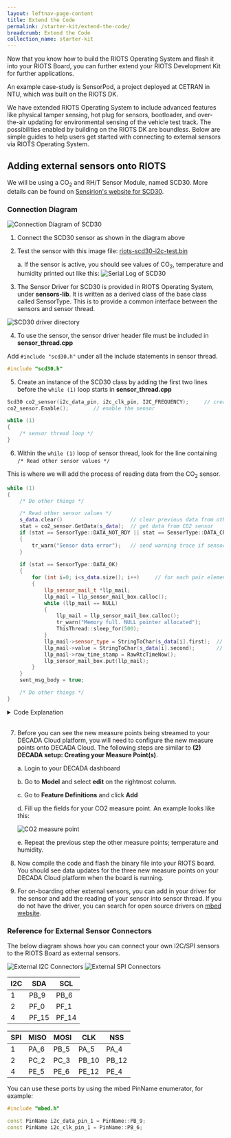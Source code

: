 ```yaml
---
layout: leftnav-page-content
title: Extend the Code
permalink: /starter-kit/extend-the-code/
breadcrumb: Extend the Code
collection_name: starter-kit
---
```


Now that you know how to build the RIOTS Operating System and flash it into your RIOTS Board, you can further extend your RIOTS Development Kit for further applications.

An example case-study is SensorPod, a project deployed at CETRAN in NTU, which was built on the RIOTS DK. 

We have extended RIOTS Operating System to include advanced features like physical tamper sensing, hot plug for sensors, bootloader, and over-the-air updating for environmental sensing of the vehicle test track. The possibilities enabled by building on the RIOTS DK are boundless. Below are simple guides to help users get started with connecting to external sensors via RIOTS Operating System.

## Adding external sensors onto RIOTS

We will be using a CO<sub>2</sub> and RH/T Sensor Module, named SCD30. More details can be found on [Sensirion's website for SCD30](https://www.sensirion.com/en/environmental-sensors/carbon-dioxide-sensors-co2/).

### Connection Diagram
![Connection Diagram of SCD30](/images/riots-dk/extend-the-code/ext_sensor_1_connection_diagram.png)

1. Connect the SCD30 sensor as shown in the diagram above

2. Test the sensor with this image file: [riots-scd30-i2c-test.bin](/images/riots-dk/extend-the-code/riots-scd30-i2c-test.bin)

    a. If the sensor is active, you should see values of CO<sub>2</sub>, temperature and humidity printed out like this:
    ![Serial Log of SCD30](/images/riots-dk/extend-the-code/ext_sensor_2_serial_log.png)

3. The Sensor Driver for SCD30 is provided in RIOTS Operating System, under **sensors-lib**. It is written as a derived class of the base class called SensorType. This is to provide a common interface between the sensors and sensor thread. 

![SCD30 driver directory](/images/riots-dk/extend-the-code/ext_sensor_3_directory.png)

4. To use the sensor, the sensor driver header file must be included in **sensor_thread.cpp** 

Add `#include "scd30.h"` under all the include statements in sensor thread.

~~~cpp
#include "scd30.h"
~~~

5. Create an instance of the SCD30 class by adding the first two lines before the `while (1)` loop starts in **sensor_thread.cpp**

~~~cpp
Scd30 co2_sensor(i2c_data_pin, i2c_clk_pin, I2C_FREQUENCY);		// creates a SCD30 object
co2_sensor.Enable();		// enable the sensor

while (1)
{
	/* sensor thread loop */
}
~~~

6. Within the `while (1)` loop of sensor thread, look for the line containing  `/* Read other sensor values */`

This is where we will add the process of reading data from the CO<sub>2</sub> sensor.

~~~cpp
while (1)
{
	/* Do other things */

	/* Read other sensor values */
	s_data.clear()						// clear previous data from other sensors
	stat = co2_sensor.GetData(s_data);	// get data from CO2 sensor
	if (stat == SensorType::DATA_NOT_RDY || stat == SensorType::DATA_CRC_ERR)
	{
    	tr_warn("Sensor data error");	// send warning trace if sensor is returning error
	}
    
	if (stat == SensorType::DATA_OK)
	{
    	for (int i=0; i<s_data.size(); i++)		// for each pair element of s_data vector
    	{
        	llp_sensor_mail_t *llp_mail;    
        	llp_mail = llp_sensor_mail_box.calloc();
        	while (llp_mail == NULL)
        	{
            	llp_mail = llp_sensor_mail_box.calloc();
            	tr_warn("Memory full. NULL pointer allocated");
            	ThisThread::sleep_for(500);
        	}      
        	llp_mail->sensor_type = StringToChar(s_data[i].first);	// first of the pair element is data type e.g. CO2
        	llp_mail->value = StringToChar(s_data[i].second);		// second of the pair is data value e.g. 400.00
        	llp_mail->raw_time_stamp = RawRtcTimeNow();
        	llp_sensor_mail_box.put(llp_mail);
    	}
	}
	sent_msg_body = true;

	/* Do other things */
}
~~~


<details>

<summary>Code Explanation</summary>

  This looks very similar to the reading of temperature data from the on-board temperature sensor, but notice the line for `(int i=0; i<s_data.size(); i++)` in the above code block, in which `s_data` is a `std::vector`. A vector is a sequence container which can change its size dynamically, which means that when we on-board more sensors to RIOTS, the system can handle dynamic changes in the number of data points collected --- at least up until the limits of the system memory.

  Therefore, it is important to remember to **clear the `s_data` vector** before reading the data from CO<sub>2</sub> sensor, because it will contain the values from the previous sensor reading. It will also help prevent occurrences of memory leak if there are too many elements in the vector.

  This can be done by adding the line `s_data.clear()` when the data inside the vector is no longer needed.

  The method `GetData(s_data)` obtains the three measure points from the CO<sub>2</sub> sensor and stores it in the vector `s_data`. The measure points available from this sensor are CO<sub>2</sub>, temperature, and humidity.

  The data points can be accessed by index, with `s_data[i].first` as the data type (e.g. CO<sub>2</sub>) and `s_data[i].second` as the data value (e.g. 400.00). Both are stored as string type.

</details>

<br>

7. Before you can see the new measure points being streamed to your DECADA Cloud platform, you will need to configure the new measure points onto DECADA Cloud.
The following steps are similar to **(2) DECADA setup: Creating your Measure Point(s)**. 

	a. Login to your DECADA dashboard

	b. Go to **Model** and select **edit** on the rightmost column. 

	c. Go to **Feature Definitions** and click **Add**

	d. Fill up the fields for your CO2 measure point. An example looks like this:
  
	![CO<sub>2</sub> measure point](/images/riots-dk/extend-the-code/ext_sensor_4_decada.png)

	e. Repeat the previous step the other measure points; temperature and humidity.

8. Now compile the code and flash the binary file into your RIOTS board. You should see data updates for the three new measure points on your DECADA Cloud platform when the board is running.

9. For on-boarding other external sensors, you can add in your driver for the sensor and add the reading of your sensor into sensor thread. If you do not have the driver, you can search for open source drivers on [mbed website](https://os.mbed.com/code/).

### Reference for External Sensor Connectors

The below diagram shows how you can connect your own I2C/SPI sensors to the RIOTS Board as external sensors.

![External I2C Connectors](/images/riots-dk/extend-the-code/external_connectors_reference_i2c.png)
![External SPI Connectors](/images/riots-dk/extend-the-code/external_connectors_reference_spi.png)

|I2C|SDA|SCL|
|---|---|---|
| 1 |PB_9|PB_6|
| 2 |PF_0|PF_1|
| 4 |PF_15|PF_14|

|SPI|MISO|MOSI|CLK|NSS|
|---|----|----|---|---|
| 1 |PA_6|PB_5|PA_5|PA_4|
| 2 |PC_2|PC_3|PB_10|PB_12|
| 4 |PE_5|PE_6|PE_12|PE_4|

You can use these ports by using the mbed PinName enumerator, for example:

~~~cpp
#include "mbed.h"

const PinName i2c_data_pin_1 = PinName::PB_9;
const PinName i2c_clk_pin_1 = PinName::PB_6;
~~~
